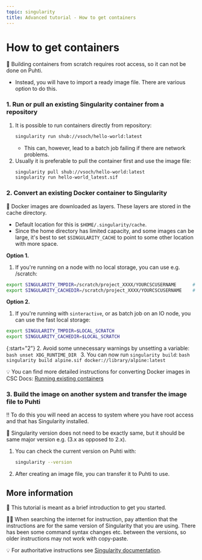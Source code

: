 ```yaml
---
topic: singularity
title: Advanced tutorial - How to get containers
---
```


# How to get containers
💬 Building containers from scratch requires root access, so it can not be done on Puhti. 
- Instead, you will have to import a ready image file. There are various option to do this.

### 1. Run or pull an existing Singularity container from a repository
1. It is possible to run containers directly from repository:
    ```bash
    singularity run shub://vsoch/hello-world:latest
    ```
    - This can, however, lead to a batch job failing if there are network problems.
2. Usually it is preferable to pull the container first and use the image file:
    ```bash
    singularity pull shub://vsoch/hello-world:latest
    singularity run hello-world_latest.sif
    ```

### 2. Convert an existing Docker container to Singularity

💬 Docker images are downloaded as layers. These layers are stored in the cache directory. 
- Default location for this is `$HOME/.singularity/cache`. 
- Since the home directory has limited capacity, and some images can be large, it's best to set `$SINGULARITY_CACHE` to point to some other location with more space.

**Option 1.**  
1. If you're running on a node with no local storage, you can use e.g. /scratch:
```bash
export SINGULARITY_TMPDIR=/scratch/project_XXXX/YOURCSCUSERNAME      # Replace XXXX and YOURCSCUSERNAME
export SINGULARITY_CACHEDIR=/scratch/project_XXXX/YOURCSCUSERNAME    # Replace XXXX and YOURCSCUSERNAME
```

**Option 2.**  
1. If you're running with `sinteractive`, or as batch job on an IO node, you can use the fast local storage:
```bash
export SINGULARITY_TMPDIR=$LOCAL_SCRATCH
export SINGULARITY_CACHEDIR=$LOCAL_SCRATCH
```

{:start="2"}
2. Avoid some unnecessary warnings by unsetting a variable:
    ```bash
    unset XDG_RUNTIME_DIR
    ```
3. You can now run `singularity build`:
    ```bash
    singularity build alpine.sif docker://library/alpine:latest
    ```

💡 You can find more detailed instructions for converting Docker images in CSC Docs: [Running existing containers](https://docs.csc.fi/computing/containers/run-existing/)

### 3. Build the image on another system and transfer the image file to Puhti
‼️ To do this you will need an access to system where you have root access and that has Singularity installed.

💬 Singularity version does not need to be exactly same, but it should be same major version e.g. (3.x as opposed to 2.x).

1. You can check the current version on Puhti with:
    ```bash
    singularity --version
    ```
2. After creating an image file, you can transfer it to Puhti to use.

## More information

💬 This tutorial is meant as a brief introduction to get you started.

☝🏻 When searching the internet for instruction, pay attention that the instructions are for the same version of Singularity that you are using. There has been some command syntax changes etc. between the versions, so older instructions may not work with copy-paste.

💡 For authoritative instructions see [Singularity documentation](https://sylabs.io/docs/).
